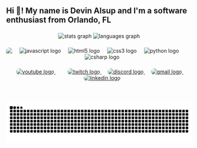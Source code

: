 <h2 align="left">Hi 👋! My name is Devin Alsup and I'm a software enthusiast from Orlando, FL</h2>

###

<div align="center">
  <img src="https://github-readme-stats-pixelhabits-projects.vercel.app/api?username=PixelHabits&hide_title=false&hide_rank=false&show_icons=true&include_all_commits=true&count_private=true&disable_animations=false&theme=github_dark&locale=en&hide_border=false" height="150" alt="stats graph"  />
  <img src="https://github-readme-stats-pixelhabits-projects.vercel.app/api/top-langs?username=PixelHabits&locale=en&hide_title=false&layout=compact&card_width=320&langs_count=5&theme=github_dark&hide_border=false" height="150" alt="languages graph"  />
</div>

###

 <!-- <img align="right" height="150" src="https://i.imgflip.com/8i3c47.gif" style="border-radius: 10px;"/> -->

###

<div align="center">
<img align="left" height="150" src="https://i.imgflip.com/8i3c47.gif" style="border-radius: 10px;"/>

  <img src="https://cdn.jsdelivr.net/gh/devicons/devicon/icons/javascript/javascript-original.svg" height="30" alt="javascript logo"  />
  <img width="12" />
<!-- <img src="https://cdn.jsdelivr.net/gh/devicons/devicon/icons/typescript/typescript-original.svg" height="30" alt="typescript logo"  />
  <img width="12" /> -->
<!--   <img src="https://cdn.jsdelivr.net/gh/devicons/devicon/icons/react/react-original.svg" height="30" alt="react logo"  />
  <img width="12" /> -->
  <img src="https://cdn.jsdelivr.net/gh/devicons/devicon/icons/html5/html5-original.svg" height="30" alt="html5 logo"  />
  <img width="12" />
  <img src="https://cdn.jsdelivr.net/gh/devicons/devicon/icons/css3/css3-original.svg" height="30" alt="css3 logo"  />
  <img width="12" />
  <img src="https://cdn.jsdelivr.net/gh/devicons/devicon/icons/python/python-original.svg" height="30" alt="python logo"  />
  <img width="12" />
  <img src="https://cdn.jsdelivr.net/gh/devicons/devicon/icons/csharp/csharp-original.svg" height="30" alt="csharp logo"  />
</div>

###

<div align="center">
  <!-- YouTube link -->
  <a href="http://www.youtube.com/@pixelhabits" target="_blank">
    <img src="https://img.shields.io/static/v1?message=Youtube&logo=youtube&label=&color=FF0000&logoColor=white&labelColor=&style=for-the-badge" height="35" alt="youtube logo" style="border-radius: 106px;" />
  </a>
  <img width="12" />
  <!-- Instagram link -->
<!--   <a href="https://instagram.com/yourusername" target="_blank">
    <img src="https://img.shields.io/static/v1?message=Instagram&logo=instagram&label=&color=E4405F&logoColor=white&labelColor=&style=for-the-badge" height="35" alt="instagram logo" />
  </a> -->
  <img width="12" />
  <!-- Twitch link -->
  <a href="https://www.twitch.tv/pixelhabits" target="_blank">
    <img src="https://img.shields.io/static/v1?message=Twitch&logo=twitch&label=&color=9146FF&logoColor=white&labelColor=&style=for-the-badge" height="35" alt="twitch logo" style="border-radius: 10px;"/>
  </a>
  <img width="12" />
  <!-- Discord link (usually a server invite link) -->
  <a href="https://discordapp.com/users/804343729908744203" target="_blank">
    <img src="https://img.shields.io/static/v1?message=Discord&logo=discord&label=&color=7289DA&logoColor=white&labelColor=&style=for-the-badge" height="35" alt="discord logo" style="border-radius: 10px;" />
  </a>
  <img width="12" />
  <!-- Gmail link -->
  <a href="mailto:devinalsup019@gmail.com">
    <img src="https://img.shields.io/static/v1?message=Gmail&logo=gmail&label=&color=D14836&logoColor=white&labelColor=&style=for-the-badge" height="35" alt="gmail logo" style="border-radius: 10px;" />
  </a>
  <img width="12" />
  <!-- LinkedIn link -->
  <a href="https://www.linkedin.com/in/devin-alsup-282002272/" target="_blank">
    <img src="https://img.shields.io/static/v1?message=LinkedIn&logo=linkedin&label=&color=0077B5&logoColor=white&labelColor=&style=for-the-badge" height="35" alt="linkedin logo" style="border-radius: 10px;" />
  </a>
</div>

###

<br clear="both">

<img src="https://raw.githubusercontent.com/PixelHabits/PixelHabits/output/snake.svg" alt="Snake animation" />

###
